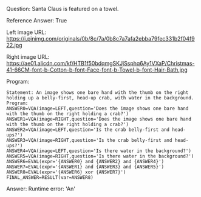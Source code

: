 Question: Santa Claus is featured on a towel.

Reference Answer: True

Left image URL: https://i.pinimg.com/originals/0b/8c/7a/0b8c7a7afa2ebba79fec331b2f04f922.jpg

Right image URL: https://ae01.alicdn.com/kf/HTB1f50bdqmgSKJjSsphq6Ay1VXaP/Christmas-41-66CM-font-b-Cotton-b-font-Face-font-b-Towel-b-font-Hair-Bath.jpg

Program:

```
Statement: An image shows one bare hand with the thumb on the right holding up a belly-first, head-up crab, with water in the background.
Program:
ANSWER0=VQA(image=LEFT,question='Does the image shows one bare hand with the thumb on the right holding a crab?')
ANSWER1=VQA(image=RIGHT,question='Does the image shows one bare hand with the thumb on the right holding a crab?')
ANSWER2=VQA(image=LEFT,question='Is the crab belly-first and head-ups?')
ANSWER3=VQA(image=RIGHT,question='Is the crab belly-first and head-ups?')
ANSWER4=VQA(image=LEFT,question='Is there water in the background?')
ANSWER5=VQA(image=RIGHT,question='Is there water in the background?')
ANSWER6=EVAL(expr='{ANSWER0} and {ANSWER2} and {ANSWER4}')
ANSWER7=EVAL(expr='{ANSWER1} and {ANSWER3} and {ANSWER5}')
ANSWER8=EVAL(expr='{ANSWER6} xor {ANSWER7}')
FINAL_ANSWER=RESULT(var=ANSWER8)
```
Answer: Runtime error: 'An'

